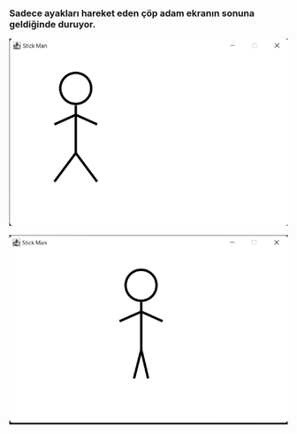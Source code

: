 ### Sadece ayakları hareket eden çöp adam ekranın sonuna geldiğinde duruyor.
![img.png](img.png)


![img_1.png](img_1.png)